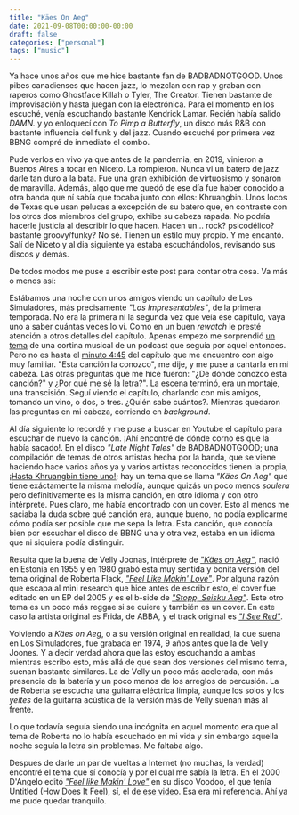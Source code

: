 ```yaml
---
title: "Käes On Aeg"
date: 2021-09-08T00:00:00-00:00
draft: false
categories: ["personal"]
tags: ["music"]
---
```


Ya hace unos años que me hice bastante fan de BADBADNOTGOOD. Unos pibes canadienses que hacen jazz, lo mezclan con rap y
graban con raperos como Ghostface Killah o Tyler, The Creator. Tienen bastante de improvisación y hasta juegan con la
electrónica. Para el momento en los escuché, venía escuchando bastante Kendrick Lamar. Recién había salido _DAMN._ y yo
enloquecí con _To Pimp a Butterfly_, un disco más R&B con bastante influencia del funk y del jazz. Cuando escuché por
primera vez BBNG compré de inmediato el combo. 

Pude verlos en vivo ya que antes de la pandemia, en 2019, vinieron a Buenos Aires a tocar en Niceto. La rompieron. Nunca
vi un batero de jazz darle tan duro a la bata. Fue una gran exhibición de virtuosismo y sonaron de maravilla. Además,
algo que me quedó de ese día fue haber conocido a otra banda que ní sabía que tocaba junto con ellos: Khruangbin. Unos
locos de Texas que usan pelucas a excepción de su batero que, en contraste con los otros dos miembros del grupo, exhibe
su cabeza rapada. No podría hacerle justicia al describir lo que hacen. Hacen un... rock? psicodélico? bastante
groovy/funky? No sé. Tienen un estilo muy propio. Y me encantó. Salí de Niceto y al dia siguiente ya estaba
escuchándolos, revisando sus discos y demás. 

De todos modos me puse a escribir este post para contar otra cosa. Va más o menos así: 

Estábamos una noche con unos amigos viendo un capítulo de Los Simuladores, más precisamente _"Los Impresentables"_, de
la primera temporada. No era la primera ni la segunda vez que veía ese capítulo, vaya uno a saber cuántas veces lo ví.
Como en un buen _rewatch_ le presté atención a otros detalles del capítulo. Apenas empezó me sorprendió [un
tema](https://www.youtube.com/watch?v=hxE0poOnmCg) de una cortina musical de un podcast que seguía por aquel entonces.
Pero no es hasta el [minuto 4:45](https://youtu.be/UnpbrasTzNU?list=PLIu-MxTFNpx__rkTZAovlWlMWFsDrRRzf&t=285) del
capítulo que me encuentro con algo muy familiar. "Esta canción la conozco", me dije, y me puse a cantarla en mi cabeza.
Las otras preguntas que me hice fueron: "¿De dónde conozco esta canción?" y ¿Por qué me sé la letra?". La escena
terminó, era un montaje, una transcisión. Seguí viendo el capítulo, charlando con mis amigos, tomando un vino, o dos, o
tres. ¿Quién sabe cuántos?. Mientras quedaron las preguntas en mi cabeza, corriendo en _background_. 

Al día siguiente lo recordé y me puse a buscar en Youtube el capítulo para escuchar de nuevo la canción. ¡Ahí encontré
de dónde corno es que la había sacado!. En el disco _"Late Night Tales"_ de BADBADNOTGOOD; una compilación de temas de
otros artistas hecha por la banda, que se viene haciendo hace varios años ya y varios artistas reconocidos tienen la
propia, [¡Hasta Khruangbin tiene
uno!](https://www.youtube.com/watch?v=tyYcnFpk1c8&list=PLtXgoib6N-yKoJ4HtayVNUEF5nLQw5brd); hay un tema que se llama
_"Käes On Aeg"_ que tiene exáctamente la misma melodía, aunque quizás un poco menos _soulera_ pero definitivamente es la
misma canción, en otro idioma y con otro intérprete. Pues claro, me había encontrado con un cover. Esto al menos me
saciaba la duda sobre qué canción era, aunque bueno, no podía explicarme cómo podía ser posible que me sepa la letra.
Esta canción, que conocía bien por escuchar el disco de BBNG una y otra vez, estaba en un idioma que ni siquiera podía
distinguir. 

Resulta que la buena de Velly Joonas, intérprete de [_"Käes on Aeg"_](https://www.youtube.com/watch?v=QfwHuDCC7Xw),
nació en Estonia en 1955 y en 1980 grabó esta muy sentida y bonita versión del tema original de Roberta Flack, [_"Feel
Like Makin' Love"_](https://www.youtube.com/watch?v=ySlLq9t2qgc). Por alguna razón que escapa al mini research que hice
antes de escribir esto, el cover fue editado en un EP del 2005 y es el b-side de [_"Stopp, Seisku
Aeg"_](https://www.youtube.com/watch?v=FEb68L-3UWY&t=113s).  Este otro tema es un poco más reggae si se quiere y también
es un cover. En este caso la artista original es Frida, de ABBA, y el track original es [_"I See
Red"_](https://www.youtube.com/watch?v=pgobS1ziOSQ).

Volviendo a _Käes on Aeg_, o a su versión original en realidad, la que suena en Los Simuladores, fue grabada en 1974, 9
años antes que la de Velly Joones. Y a decir verdad ahora que las estoy escuchando a ambas mientras escribo esto, más
allá de que sean dos versiones del mismo tema, suenan bastante similares. La de Velly un poco más acelerada, con más
presencia de la batería y un poco menos de los arreglos de percusión. La de Roberta se escucha una guitarra eléctrica
limpia, aunque los solos y los _yeites_ de la guitarra acústica de la versión más de Velly suenan más al frente. 

Lo que todavía seguía siendo una incógnita en aquel momento era que al tema de Roberta no lo había escuchado en mi vida
y sin embargo aquella noche seguía la letra sin problemas. Me faltaba algo. 

Despues de darle un par de vueltas a Internet (no muchas, la verdad) encontré el tema que sí conocía y por el cual me
sabía la letra. En el 2000 D'Angelo editó [_"Feel like Makin' Love"_](https://www.youtube.com/watch?v=SMuMMhfHaNw) en su
disco Voodoo, el que tenía Untitled (How Does It Feel), sí, el de [ese
video](https://www.youtube.com/watch?v=SxVNOnPyvIU). Esa era mi referencia. Ahí ya me pude quedar tranquilo. 
